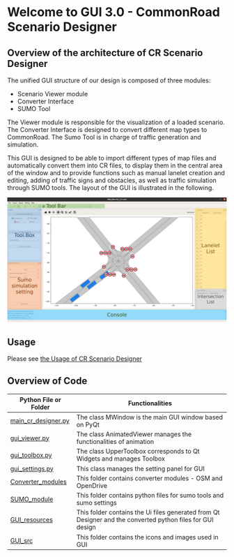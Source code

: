 # Welcome to GUI 3.0 - CommonRoad Scenario Designer

## Overview of the architecture of CR Scenario Designer
The unified GUI structure of our design is composed of three modules:
+ Scenario Viewer module
+ Converter Interface
+ SUMO Tool

The Viewer module is responsible for the visualization of a loaded scenario. 
The Converter Interface is designed to convert different map types to CommonRoad. 
The Sumo Tool is in charge of traffic generation and simulation.

This GUI is designed to be able to import different types of map files and automatically convert them into CR files, 
to display them in the central area of the window and to provide functions such as manual lanelet creation and editing, 
adding of traffic signs and obstacles, as well as traffic simulation through SUMO tools. The layout of the GUI is illustrated in the following.

![Layout](crmapconverter/io/V3_0/Layout_cr_designer.png)

## Usage
Please see [the Usage of CR Scenario Designer](https://gitlab.lrz.de/cps/commonroad-map-tool/-/blob/GUI_CR_Scenario_Designer/README.md)

## Overview of Code

| Python File or Folder | Functionalities |
| ------ | ------ |
| [main_cr_designer.py](https://gitlab.lrz.de/cps/commonroad-map-tool/-/blob/GUI_CR_Scenario_Designer/crmapconverter/io/scenario_designer/main_cr_designer.py) | The class MWindow is the main GUI window based on PyQt |
| [gui_viewer.py](https://gitlab.lrz.de/cps/commonroad-map-tool/-/blob/GUI_CR_Scenario_Designer/crmapconverter/io/scenario_designer/gui_viewer.py) | The class AnimatedViewer manages the functionalities of animation|
| [gui_toolbox.py](https://gitlab.lrz.de/cps/commonroad-map-tool/-/blob/GUI_CR_Scenario_Designer/crmapconverter/io/scenario_designer/gui_toolbox.py) | The class UpperToolbox corresponds to Qt Widgets and manages Toolbox|
| [gui_settings.py](https://gitlab.lrz.de/cps/commonroad-map-tool/-/blob/GUI_CR_Scenario_Designer/crmapconverter/io/scenario_designer/gui_settings.py) | This class manages the setting panel for GUI|
| [Converter_modules](https://gitlab.lrz.de/cps/commonroad-map-tool/-/tree/GUI_CR_Scenario_Designer/crmapconverter/io/scenario_designer/converter_modules) | This folder contains converter modules - OSM and OpenDrive|
| [SUMO_module](https://gitlab.lrz.de/cps/commonroad-map-tool/-/tree/GUI_CR_Scenario_Designer/crmapconverter/io/scenario_designer/SUMO_modules) | This folder contains python files for sumo tools and sumo settings|
| [GUI_resources](https://gitlab.lrz.de/cps/commonroad-map-tool/-/tree/GUI_CR_Scenario_Designer/crmapconverter/io/scenario_designer/GUI_resources) | This folder contains the Ui files generated from Qt Designer and the converted python files for GUI design|
| [GUI_src](https://gitlab.lrz.de/cps/commonroad-map-tool/-/tree/GUI_CR_Scenario_Designer/crmapconverter/io/scenario_designer/GUI_src) | This folder contains the icons and images used in GUI|